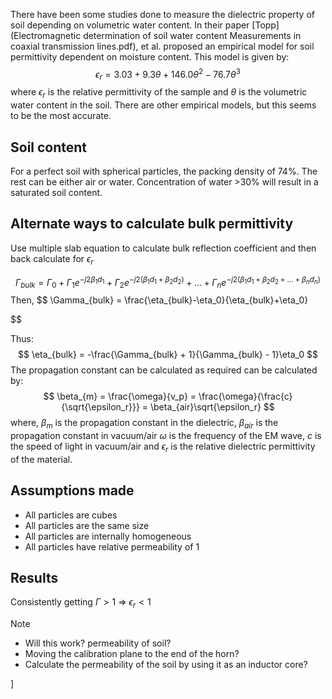 There have been some studies done to measure the dielectric property of soil depending on volumetric water content. In their paper [Topp](Electromagnetic determination of soil water content Measurements in coaxial transmission lines.pdf), et al. proposed an empirical model for soil permittivity dependent on moisture content. This model is given by:
$$
	\epsilon_r = 3.03 + 9.3\theta + 146.0\theta^2 -76.7\theta^3
$$
where $\epsilon_r$ is the relative permittivity of the sample and $\theta$ is the volumetric water content in the soil. There are other empirical models, but this seems to be the most accurate.

## Soil content
For a perfect soil with spherical particles, the packing density of 74%. The rest can be either  air or water. Concentration of water >30% will result in a saturated soil content.

## Alternate ways to calculate bulk permittivity

Use multiple slab equation to calculate bulk reflection coefficient and then back calculate for $\epsilon_r$ 

$$
\Gamma_{bulk} = \Gamma_0 + \Gamma_1e^{-j2\beta_1d_1} + \Gamma_2e^{-j2(\beta_1d_1+\beta_2d_2)} + ... + \Gamma_ne^{-j2(\beta_1d_1+\beta_2d_2 + ... + \beta_n d_n)}
$$
Then, 
$$
\Gamma_{bulk} = \frac{\eta_{bulk}-\eta_0}{\eta_{bulk}+\eta_0}

$$

Thus:
$$
	\eta_{bulk} = -\frac{\Gamma_{bulk} + 1}{\Gamma_{bulk} - 1}\eta_0
$$
The propagation constant can be calculated as required can be calculated by:
$$
	\beta_{m} = \frac{\omega}{v_p}
				= \frac{\omega}{\frac{c}{\sqrt{\epsilon_r}}}
				= \beta_{air}\sqrt{\epsilon_r}
$$
where,
$\beta_m$ is the propagation constant in the dielectric,
$\beta_{air}$ is the propagation constant in vacuum/air
$\omega$ is the frequency of the EM wave,
$c$ is the speed of light in vacuum/air and 
$\epsilon_r$ is the relative dielectric permittivity of the material.

## Assumptions made
- All particles are cubes
- All particles are the same size
- All particles are internally homogeneous
- All particles have relative permeability of 1


## Results
Consistently getting $\Gamma > 1$ => $\epsilon_r < 1$
> [!NOTE] 
> - Will this work? permeability of soil?
> - Moving the calibration plane to the end of the horn?
> - Calculate the permeability of the soil by using it as an inductor core?

]